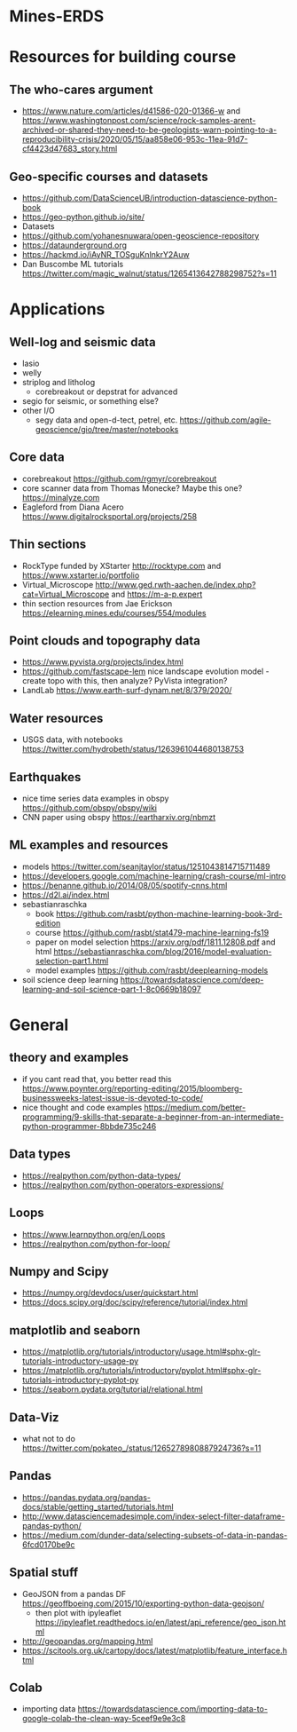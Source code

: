 # Mines-ERDS

# Resources for building course

## The who-cares argument
- https://www.nature.com/articles/d41586-020-01366-w and https://www.washingtonpost.com/science/rock-samples-arent-archived-or-shared-they-need-to-be-geologists-warn-pointing-to-a-reproducibility-crisis/2020/05/15/aa858e06-953c-11ea-91d7-cf4423d47683_story.html

## Geo-specific courses and datasets
- https://github.com/DataScienceUB/introduction-datascience-python-book
- https://geo-python.github.io/site/
- Datasets
 - https://github.com/yohanesnuwara/open-geoscience-repository
 - https://dataunderground.org
 - https://hackmd.io/iAyNR_TOSguKnlnkrY2Auw
- Dan Buscombe ML tutorials https://twitter.com/magic_walnut/status/1265413642788298752?s=11
# Applications

## Well-log and seismic data
- lasio
- welly
- striplog and litholog
  - corebreakout or depstrat for advanced
- segio for seismic, or something else?
- other I/O
  - segy data and open-d-tect, petrel, etc. https://github.com/agile-geoscience/gio/tree/master/notebooks

## Core data
- corebreakout https://github.com/rgmyr/corebreakout
- core scanner data from Thomas Monecke? Maybe this one? https://minalyze.com
- Eagleford from Diana Acero https://www.digitalrocksportal.org/projects/258
## Thin sections
- RockType funded by XStarter http://rocktype.com and https://www.xstarter.io/portfolio
- Virtual_Microscope http://www.ged.rwth-aachen.de/index.php?cat=Virtual_Microscope and https://m-a-p.expert
- thin section resources from Jae Erickson https://elearning.mines.edu/courses/554/modules

## Point clouds and topography data
- https://www.pyvista.org/projects/index.html
- https://github.com/fastscape-lem nice landscape evolution model - create topo with this, then analyze? PyVista integration?
- LandLab https://www.earth-surf-dynam.net/8/379/2020/

## Water resources
- USGS data, with notebooks https://twitter.com/hydrobeth/status/1263961044680138753

## Earthquakes
- nice time series data examples in obspy https://github.com/obspy/obspy/wiki
- CNN paper using obspy https://eartharxiv.org/nbmzt

## ML examples and resources
 - models https://twitter.com/seanjtaylor/status/1251043814715711489
 - https://developers.google.com/machine-learning/crash-course/ml-intro
 - https://benanne.github.io/2014/08/05/spotify-cnns.html
- https://d2l.ai/index.html
- sebastianraschka
  - book https://github.com/rasbt/python-machine-learning-book-3rd-edition
  - course https://github.com/rasbt/stat479-machine-learning-fs19
  - paper on model selection https://arxiv.org/pdf/1811.12808.pdf and html https://sebastianraschka.com/blog/2016/model-evaluation-selection-part1.html
  - model examples https://github.com/rasbt/deeplearning-models
- soil science deep learning https://towardsdatascience.com/deep-learning-and-soil-science-part-1-8c0669b18097

# General

## theory and examples
- if you cant read that, you better read this https://www.poynter.org/reporting-editing/2015/bloomberg-businessweeks-latest-issue-is-devoted-to-code/
- nice thought and code examples https://medium.com/better-programming/9-skills-that-separate-a-beginner-from-an-intermediate-python-programmer-8bbde735c246

## Data types
- https://realpython.com/python-data-types/
- https://realpython.com/python-operators-expressions/

## Loops
- https://www.learnpython.org/en/Loops
- https://realpython.com/python-for-loop/

## Numpy and Scipy
- https://numpy.org/devdocs/user/quickstart.html
- https://docs.scipy.org/doc/scipy/reference/tutorial/index.html

## matplotlib and seaborn
- https://matplotlib.org/tutorials/introductory/usage.html#sphx-glr-tutorials-introductory-usage-py
- https://matplotlib.org/tutorials/introductory/pyplot.html#sphx-glr-tutorials-introductory-pyplot-py
- https://seaborn.pydata.org/tutorial/relational.html

## Data-Viz
- what not to do https://twitter.com/pokateo_/status/1265278980887924736?s=11

## Pandas
- https://pandas.pydata.org/pandas-docs/stable/getting_started/tutorials.html
- http://www.datasciencemadesimple.com/index-select-filter-dataframe-pandas-python/
- https://medium.com/dunder-data/selecting-subsets-of-data-in-pandas-6fcd0170be9c

## Spatial stuff
- GeoJSON from a pandas DF https://geoffboeing.com/2015/10/exporting-python-data-geojson/
  - then plot with ipyleaflet https://ipyleaflet.readthedocs.io/en/latest/api_reference/geo_json.html
- http://geopandas.org/mapping.html
- https://scitools.org.uk/cartopy/docs/latest/matplotlib/feature_interface.html

## Colab
- importing data https://towardsdatascience.com/importing-data-to-google-colab-the-clean-way-5ceef9e9e3c8
